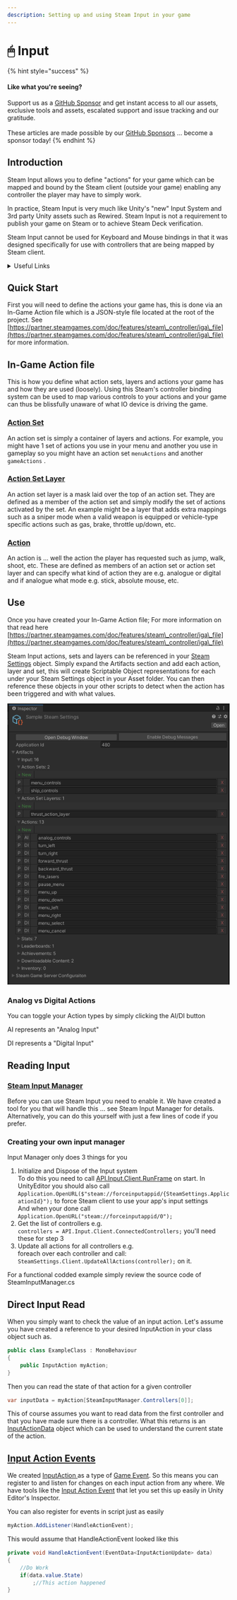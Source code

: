 ```yaml
---
description: Setting up and using Steam Input in your game
---
```


# 🖱 Input

{% hint style="success" %}
#### Like what you're seeing?

Support us as a [GitHub Sponsor](../become-a-sponsor/) and get instant access to all our assets, exclusive tools and assets, escalated support and issue tracking and our gratitude.\
\
These articles are made possible by our [GitHub Sponsors](../become-a-sponsor/) ... become a sponsor today!
{% endhint %}

## Introduction

Steam Input allows you to define "actions" for your game which can be mapped and bound by the Steam client (outside your game) enabling any controller the player may have to simply work.

In practice, Steam Input is very much like Unity's "new" Input System and 3rd party Unity assets such as Rewired. Steam Input is not a requirement to publish your game on Steam or to achieve Steam Deck verification.

Steam Input cannot be used for Keyboard and Mouse bindings in that it was designed specifically for use with controllers that are being mapped by Steam client.

<details>

<summary>Useful Links</summary>

* Valve's Documentation\
  [https://partner.steamgames.com/doc/features/steam\_controller](https://partner.steamgames.com/doc/features/steam\_controller)
* In-Game Action File Documentation\
  [https://partner.steamgames.com/doc/features/steam\_controller/iga\_file](https://partner.steamgames.com/doc/features/steam\_controller/iga\_file)

</details>

## Quick Start

First you will need to define the actions your game has, this is done via an In-Game Action file which is a JSON-style file located at the root of the project. See [https://partner.steamgames.com/doc/features/steam\_controller/iga\_file](https://partner.steamgames.com/doc/features/steam\_controller/iga\_file) for more information.

## In-Game Action file

This is how you define what action sets, layers and actions your game has and how they are used (loosely). Using this Steam's controller binding system can be used to map various controls to your actions and your game can thus be blissfully unaware of what IO device is driving the game.

### [Action Set](../heathens-steamworks-complete/unity/scriptable-objects/input-action-set.md)

An action set is simply a container of layers and actions. For example, you might have 1 set of actions you use in your menu and another you use in gameplay so you might have an action set `menuActions` and another `gameActions` .

### [Action Set Layer](../heathens-steamworks-complete/unity/scriptable-objects/input-action-set-layer.md)

An action set layer is a mask laid over the top of an action set. They are defined as a member of the action set and simply modify the set of actions activated by the set. An example might be a layer that adds extra mappings such as a sniper mode when a valid weapon is equipped or vehicle-type specific actions such as gas, brake, throttle up/down, etc.

### [Action](../heathens-steamworks-complete/unity/scriptable-objects/input-action.md)

An action is ... well the action the player has requested such as jump, walk, shoot, etc. These are defined as members of an action set or action set layer and can specify what kind of action they are e.g. analogue or digital and if analogue what mode e.g. stick, absolute mouse, etc.

## Use

Once you have created your In-Game Action file; For more information on that read here [https://partner.steamgames.com/doc/features/steam\_controller/iga\_file](https://partner.steamgames.com/doc/features/steam\_controller/iga\_file)

Steam Input actions, sets and layers can be referenced in your [Steam Settings](../heathens-steamworks-complete/unity/scriptable-objects/steam-settings/) object. Simply expand the Artifacts section and add each action, layer and set, this will create Scriptable Object representations for each under your Steam Settings object in your Asset folder. You can then reference these objects in your other scripts to detect when the action has been triggered and with what values.

![](<../.gitbook/assets/image (158) (1) (1) (1).png>)

### Analog vs Digital Actions

You can toggle your Action types by simply clicking the AI/DI button

AI represents an "Analog Input"

DI represents a "Digital Input"

## Reading Input

### [Steam Input Manager](../heathens-steamworks-complete/unity/components/steam-input-manager.md)

Before you can use Steam Input you need to enable it. We have created a tool for you that will handle this ... see Steam Input Manager for details. Alternatively, you can do this yourself with just a few lines of code if you prefer.

### Creating your own input manager

Input Manager only does 3 things for you

1. Initialize and Dispose of the Input system\
   To do this you need to call [API.Input.Client.RunFrame](../heathens-steamworks-complete/unity/api/input.client.md#run-frame) on start. In UnityEditor you should also call `Application.OpenURL($"steam://forceinputappid/{SteamSettings.ApplicationId}");` to force Steam client to use your app's input settings\
   And when your done call `Application.OpenURL("steam://forceinputappid/0");`
2. Get the list of controllers e.g.\
   `controllers = API.Input.Client.ConnectedControllers;` you'll need these for step 3
3. Update all actions for all controllers e.g.\
   foreach over each controller and call: `SteamSettings.Client.UpdateAllActions(controller);` on it.

For a functional codded example simply review the source code of SteamInputManager.cs

## Direct Input Read

When you simply want to check the value of an input action. Let's assume you have created a reference to your desired InputAction in your class object such as.

```csharp
public class ExampleClass : MonoBehaviour
{
    public InputAction myAction;
}
```

Then you can read the state of that action for a given controller&#x20;

```csharp
var inputData = myAction[SteamInputManager.Controllers[0]];
```

This of course assumes you want to read data from the first controller and that you have made sure there is a controller. What this returns is an [InputActionData](../heathens-steamworks-complete/unity/objects/input-action-data.md) object which can be used to understand the current state of the action.

## [Input Action Events](../heathens-steamworks-complete/unity/components/input-action-event.md)

We created [InputAction ](../heathens-steamworks-complete/unity/scriptable-objects/input-action.md)as a type of [Game Event](../assets/system-core/game-events.md). So this means you can register to and listen for changes on each input action from any where. We have tools like the [Input Action Event](../heathens-steamworks-complete/unity/components/input-action-event.md) that let you set this up easily in Unity Editor's Inspector.

You can also register for events in script just as easily

```csharp
myAction.AddListener(HandleActionEvent);
```

This would assume that HandleActionEvent looked like this

```csharp
private void HandleActionEvent(EventData<InputActionUpdate> data)
{
    //Do Work
    if(data.value.State)
        ;//This action happened
}
```

